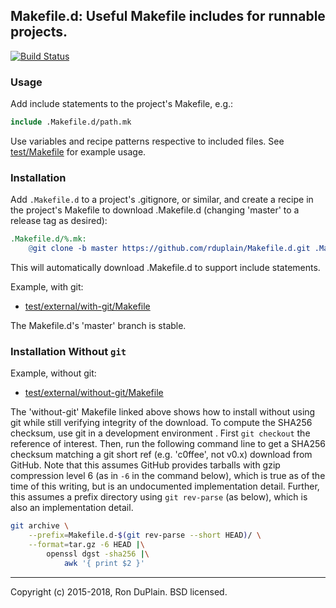 ## Makefile.d: Useful Makefile includes for runnable projects.

[![Build Status][build]](https://travis-ci.org/rduplain/Makefile.d)


### Usage

Add include statements to the project's Makefile, e.g.:

```Makefile
include .Makefile.d/path.mk
```

Use variables and recipe patterns respective to included files. See
[test/Makefile](test/Makefile) for example usage.


### Installation

Add `.Makefile.d` to a project's .gitignore, or similar, and create a recipe in
the project's Makefile to download .Makefile.d (changing 'master' to a release
tag as desired):

```Makefile
.Makefile.d/%.mk:
	@git clone -b master https://github.com/rduplain/Makefile.d.git .Makefile.d
```

This will automatically download .Makefile.d to support include statements.

Example, with git:

* [test/external/with-git/Makefile](test/external/with-git/Makefile)

The Makefile.d's 'master' branch is stable.


### Installation Without `git`

Example, without git:

* [test/external/without-git/Makefile](test/external/without-git/Makefile)

The 'without-git' Makefile linked above shows how to install without using git
while still verifying integrity of the download. To compute the SHA256
checksum, use git in a development environment . First `git checkout` the
reference of interest. Then, run the following command line to get a SHA256
checksum matching a git short ref (e.g. 'c0ffee', not v0.x) download from
GitHub. Note that this assumes GitHub provides tarballs with gzip compression
level 6 (as in `-6` in the command below), which is true as of the time of this
writing, but is an undocumented implementation detail. Further, this assumes a
prefix directory using `git rev-parse` (as below), which is also an
implementation detail.

```sh
git archive \
    --prefix=Makefile.d-$(git rev-parse --short HEAD)/ \
    --format=tar.gz -6 HEAD |\
        openssl dgst -sha256 |\
            awk '{ print $2 }'
```


[build]: https://travis-ci.org/rduplain/Makefile.d.svg?branch=master


---

Copyright (c) 2015-2018, Ron DuPlain. BSD licensed.
